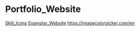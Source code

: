 # Portfolio_Website

[Skill_Icons](https://dev.to/chrisbenjamin/responsive-skill-icons-for-your-portfolio-tutorial-2270)
[Examplar_Website](https://github.com/tusharsahu2599/portfolio)
https://imagecolorpicker.com/en